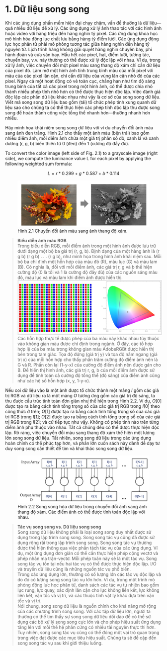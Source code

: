 # 1. Dữ liệu song song

Khi các ứng dụng phần mềm hiện đại chạy chậm, vấn đề thường là dữ liệu—quá nhiều dữ liệu để xử lý. Các ứng dụng xử lý ảnh thao tác với các hình ảnh hoặc video với hàng triệu đến hàng nghìn tỷ pixel. Các ứng dụng khoa học mô hình hóa động lực chất lưu bằng hàng tỷ điểm lưới. Các ứng dụng động lực học phân tử phải mô phỏng tương tác giữa hàng nghìn đến hàng tỷ nguyên tử. Lịch trình hàng không giải quyết hàng nghìn chuyến bay, phi hành đoàn và cửa sân bay. Hầu hết các pixel, hạt, điểm lưới, tương tác, chuyến bay, v.v. này thường có thể được xử lý độc lập với nhau. Ví dụ, trong xử lý ảnh, việc chuyển đổi một pixel màu sang thang độ xám chỉ cần dữ liệu của pixel đó. Làm mờ một hình ảnh tính trung bình màu của mỗi pixel với màu của các pixel lân cận, chỉ cần dữ liệu của vùng lân cận nhỏ đó của các pixel. Ngay cả một hoạt động có vẻ toàn cục, chẳng hạn như tìm độ sáng trung bình của tất cả các pixel trong một hình ảnh, có thể được chia nhỏ thành nhiều phép tính nhỏ hơn có thể được thực hiện độc lập. Việc đánh giá độc lập các phần dữ liệu khác nhau như vậy là cơ sở của song song dữ liệu. Viết mã song song dữ liệu bao gồm (tái) tổ chức phép tính xung quanh dữ liệu sao cho chúng ta có thể thực hiện các phép tính độc lập thu được song song để hoàn thành công việc tổng thể nhanh hơn—thường nhanh hơn nhiều.

Hãy minh họa khái niệm song song dữ liệu với ví dụ chuyển đổi ảnh màu sang ảnh đen trắng. Hình 2.1 cho thấy một ảnh màu (bên trái) bao gồm nhiều điểm ảnh, mỗi điểm ảnh chứa một giá trị phân số đỏ, xanh lá và xanh dương (r, g, b) biến thiên từ 0 (đen) đến 1 (cường độ đầy đủ).

To convert the color image (left side of Fig. 2.1) to a grayscale image (right side), we compute the luminance value L for each pixel by applying the following weighted sum formula:

$$L = r*0.299 + g*0.587 + b*0.114$$

<figure>
    <img src="image.png"
         alt="Hình 2.1">
    <figcaption>Hình 2.1 Chuyển đổi ảnh màu sang ảnh thang độ xám.
</figcaption>
</figure>

> **Biểu diễn ảnh màu RGB**  
> Trong biểu diễn RGB, mỗi điểm ảnh trong một hình ảnh được lưu trữ dưới dạng một bộ ba giá trị (r, g, b). Định dạng của một hàng ảnh là (r g b) (r g b) . . . (r g b), như minh họa trong hình ảnh khái niệm sau. Mỗi bộ ba chỉ định một hỗn hợp của màu đỏ (R), màu lục (G) và màu lam (B). Có nghĩa là, đối với mỗi điểm ảnh, các giá trị r, g và b thể hiện cường độ (0 là tối và 1 là cường độ đầy đủ) của các nguồn sáng màu đỏ, màu lục và màu lam khi điểm ảnh được hiển thị.  
> ![alt text](image-1.png)  
> Các hỗn hợp thực tế được phép của ba màu này khác nhau tùy thuộc vào không gian màu được chỉ định trong ngành. Ở đây, các tổ hợp hợp lệ của ba màu trong không gian màu AdobeRGBt được hiển thị bên trong tam giác. Tọa độ đứng (giá trị y) và tọa độ nằm ngang (giá trị x) của mỗi hỗn hợp cho thấy phần trăm cường độ điểm ảnh nên là G và R. Phần còn lại (1-y-x) của cường độ điểm ảnh nên được gán cho B. Để hiển thị hình ảnh, các giá trị r, g, b của mỗi điểm ảnh được sử dụng để tính toán cả cường độ tổng thể (độ sáng) của điểm ảnh cũng như các hệ số hỗn hợp (x, y, 1-y-x).

Nếu coi dữ liệu vào là một ảnh được tổ chức thành một mảng $I$ gồm các giá trị RGB và dữ liệu ra là một mảng $O$ tương ứng gồm các giá trị độ sáng, ta thu được cấu trúc tính toán đơn giản như thể hiện trong Hình 2.2. Ví dụ, $O[0]$ được tạo ra bằng cách tính tổng trọng số của các giá trị RGB trong $I[0]$ theo công thức ở trên; $O[1]$ được tạo ra bằng cách tính tổng trọng số của các giá trị RGB trong $I[1]$; $O[2]$ được tạo ra bằng cách tính tổng trọng số của các giá trị RGB trong $I[2]$; và cứ tiếp tục như vậy. Không có phép tính nào trên từng điểm ảnh phụ thuộc vào nhau. Tất cả chúng đều có thể được thực hiện độc lập. Rõ ràng, việc chuyển đổi màu sang thang độ xám thể hiện một lượng lớn song song dữ liệu. Tất nhiên, song song dữ liệu trong các ứng dụng hoàn chỉnh có thể phức tạp hơn, và phần lớn cuốn sách này dành để dạy tư duy song song cần thiết để tìm và khai thác song song dữ liệu.

<figure>
    <img src="image-2.png"
         alt="Hình 2.2">
    <figcaption>Hình 2.2 Song song hóa dữ liệu trong chuyển đổi ảnh sang ảnh thang độ xám. Các điểm ảnh có thể được tính toán độc lập với nhau.
</figcaption>
</figure>

> **Tác vụ song song vs. Dữ liệu song song**  
> Song song dữ liệu không phải là loại song song duy nhất được sử dụng trong lập trình song song. Song song tác vụ cũng đã được sử dụng rộng rãi trong lập trình song song. Song song tác vụ thường được thể hiện thông qua việc phân tách tác vụ của các ứng dụng. Ví dụ, một ứng dụng đơn giản có thể cần thực hiện phép cộng vectơ và phép nhân ma trận-vectơ. Mỗi phép toán này sẽ là một tác vụ. Song song tác vụ tồn tại nếu hai tác vụ có thể được thực hiện độc lập. I/O và truyền dữ liệu cũng là những nguồn tác vụ phổ biến.  
> Trong các ứng dụng lớn, thường có số lượng lớn các tác vụ độc lập và do đó có lượng song song tác vụ lớn hơn. Ví dụ, trong một trình mô phỏng động lực học phân tử, danh sách các tác vụ tự nhiên bao gồm lực rung, lực quay, xác định lân cận cho lực không liên kết, lực không liên kết, vận tốc và vị trí, và các thuộc tính vật lý khác dựa trên vận tốc và vị trí.  
> Nói chung, song song dữ liệu là nguồn chính cho khả năng mở rộng của các chương trình song song. Với các tập dữ liệu lớn, người ta thường có thể tìm thấy sự song song dữ liệu dồi dào để có thể sử dụng các bộ xử lý song song cực lớn và cho phép hiệu suất ứng dụng tăng lên với mỗi thế hệ phần cứng có nhiều tài nguyên thực thi hơn. Tuy nhiên, song song tác vụ cũng có thể đóng một vai trò quan trọng trong việc đạt được các mục tiêu hiệu suất. Chúng ta sẽ đề cập đến song song tác vụ sau khi giới thiệu luồng.
